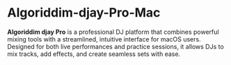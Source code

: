 # Algoriddim-djay-Pro-Mac
**Algoriddim djay Pro** is a professional DJ platform that combines powerful mixing tools with a streamlined, intuitive interface for macOS users. Designed for both live performances and practice sessions, it allows DJs to mix tracks, add effects, and create seamless sets with ease.
